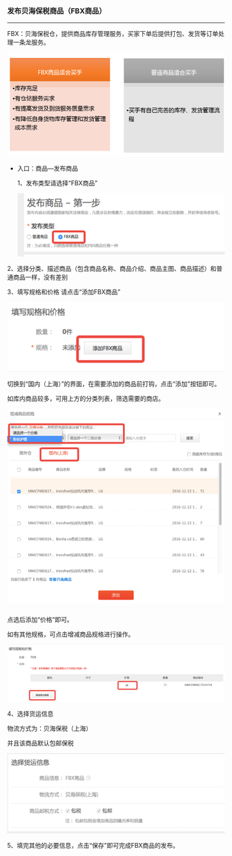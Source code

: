 ### 发布贝海保税商品（FBX商品）

---

FBX：贝海保税仓，提供商品库存管理服务，买家下单后提供打包、发货等订单处理一条龙服务。

![](/product-management/images/gljq1.png)

* 入口：商品—发布商品

  1、发布类型请选择“FBX商品”

  ![](/product-management/images/fbfbx_1.png)

2、选择分类、描述商品（包含商品名称、商品介绍、商品主图、商品描述）和普通商品一样，没有差别

3、填写规格和价格 请点击“添加FBX商品”

![](/product-management/images/fbfbx_2.png)

切换到“国内（上海）”的界面，在需要添加的商品前打钩，点击“添加”按钮即可。

如库内商品较多，可用上方的分类列表，筛选需要的商店。

![](/product-management/images/fbfbx_3.png)

点选后添加“价格”即可。

如有其他规格，可点击增减商品规格进行操作。

![](/product-management/images/fbfbx_4.png)

4、选择货运信息

物流方式为：贝海保税（上海）

并且该商品默认包邮保税

![](/product-management/images/fbfbx_5.png)

5、填完其他的必要信息，点击“保存”即可完成FBX商品的发布。



